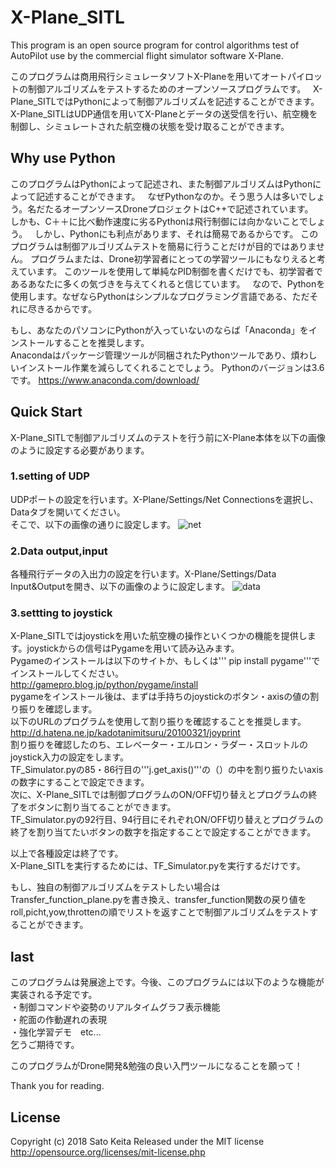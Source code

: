 # X-Plane_SITL
This program is an open source program for control algorithms test of AutoPilot use by the commercial flight simulator software X-Plane.

このプログラムは商用飛行シミュレータソフトX-Planeを用いてオートパイロットの制御アルゴリズムをテストするためのオープンソースプログラムです。  
X-Plane_SITLではPythonによって制御アルゴリズムを記述することができます。  
X-Plane_SITLはUDP通信を用いてX-Planeとデータの送受信を行い、航空機を制御し、シミュレートされた航空機の状態を受け取ることができます。  

## Why use Python
このプログラムはPythonによって記述され、また制御アルゴリズムはPythonによって記述することができます。  
なぜPythonなのか。そう思う人は多いでしょう。名だたるオープンソースDroneプロジェクトはC++で記述されています。　　
しかも、C＋＋に比べ動作速度に劣るPythonは飛行制御には向かないことでしょう。  
しかし、Pythonにも利点があります、それは簡易であるからです。
このプログラムは制御アルゴリズムテストを簡易に行うことだけが目的ではありません。
プログラムまたは、Drone初学習者にとっての学習ツールにもなりえると考えています。
このツールを使用して単純なPID制御を書くだけでも、初学習者であるあなたに多くの気づきを与えてくれると信じています。  
なので、Pythonを使用します。なぜならPythonはシンプルなプログラミング言語である、ただそれに尽きるからです。

もし、あなたのパソコンにPythonが入っていないのならば「Anaconda」をインストールすることを推奨します。  
Anacondaはパッケージ管理ツールが同梱されたPythonツールであり、煩わしいインストール作業を減らしてくれることでしょう。
Pythonのバージョンは3.6です。
<https://www.anaconda.com/download/>


## Quick Start
X-Plane_SITLで制御アルゴリズムのテストを行う前にX-Plane本体を以下の画像のように設定する必要があります。
### 1.setting of UDP
UDPポートの設定を行います。X-Plane/Settings/Net Connectionsを選択し、Dataタブを開いてください。  
そこで、以下の画像の通りに設定します。
![net](https://user-images.githubusercontent.com/32607565/36968673-99d49780-20a6-11e8-943a-19196154769c.PNG)


### 2.Data output,input 
各種飛行データの入出力の設定を行います。X-Plane/Settings/Data Input&Outputを開き、以下の画像のように設定します。
![data](https://user-images.githubusercontent.com/32607565/36968671-98a258e8-20a6-11e8-9670-1ddb3223daa5.PNG)

### 3.settting to joystick
X-Plane_SITLではjoystickを用いた航空機の操作といくつかの機能を提供します。joystickからの信号はPygameを用いて読み込みます。  
Pygameのインストールは以下のサイトか、もしくは''' pip install pygame'''でインストールしてください。  
<http://gamepro.blog.jp/python/pygame/install>  
pygameをインストール後は、まずは手持ちのjoystickのボタン・axisの値の割り振りを確認します。  
以下のURLのプログラムを使用して割り振りを確認することを推奨します。  
<http://d.hatena.ne.jp/kadotanimitsuru/20100321/joyprint>  
割り振りを確認したのち、エレベーター・エルロン・ラダー・スロットルのjoystick入力の設定をします。  
TF_Simulator.pyの85・86行目の'''j.get_axis()'''の（）の中を割り振りたいaxisの数字にすることで設定できます。  
次に、X-Plane_SITLでは制御プログラムのON/OFF切り替えとプログラムの終了をボタンに割り当てることができます。  
TF_Simulator.pyの92行目、94行目にそれぞれON/OFF切り替えとプログラムの終了を割り当てたいボタンの数字を指定することで設定することができます。  

以上で各種設定は終了です。  
X-Plane_SITLを実行するためには、TF_Simulator.pyを実行するだけです。

もし、独自の制御アルゴリズムをテストしたい場合はTransfer_function_plane.pyを書き換え、transfer_function関数の戻り値をroll,picht,yow,throttenの順でリストを返すことで制御アルゴリズムをテストすることができます。

## last
このプログラムは発展途上です。今後、このプログラムには以下のような機能が実装される予定です。  
・制御コマンドや姿勢のリアルタイムグラフ表示機能  
・舵面の作動遅れの表現  
・強化学習デモ　etc...  
乞うご期待です。

このプログラムがDrone開発&勉強の良い入門ツールになることを願って！

Thank you for reading.

## License
Copyright (c) 2018 Sato Keita
Released under the MIT license
<http://opensource.org/licenses/mit-license.php>
